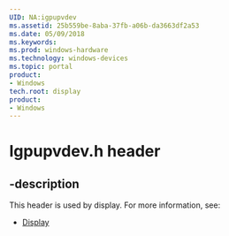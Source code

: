 ```yaml
---
UID: NA:igpupvdev
ms.assetid: 25b559be-8aba-37fb-a06b-da3663df2a53
ms.date: 05/09/2018
ms.keywords: 
ms.prod: windows-hardware
ms.technology: windows-devices
ms.topic: portal
product:
- Windows
tech.root: display
product:
- Windows
---
```


# Igpupvdev.h header


## -description


This header is used by display. For more information, see:

- [Display](../_display/index.md)
